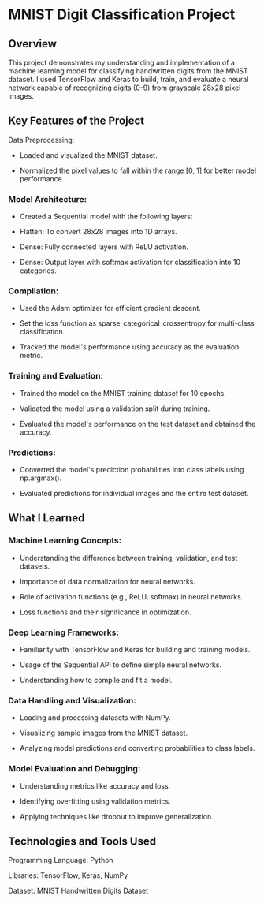 # MNIST Digit Classification Project

## Overview

This project demonstrates my understanding and implementation of a machine learning model for classifying handwritten digits from the MNIST dataset. I used TensorFlow and Keras to build, train, and evaluate a neural network capable of recognizing digits (0-9) from grayscale 28x28 pixel images.

## Key Features of the Project

Data Preprocessing:

* Loaded and visualized the MNIST dataset.

* Normalized the pixel values to fall within the range [0, 1] for better model performance.

### Model Architecture:

* Created a Sequential model with the following layers:

* Flatten: To convert 28x28 images into 1D arrays.

* Dense: Fully connected layers with ReLU activation.

* Dense: Output layer with softmax activation for classification into 10 categories.

### Compilation:

* Used the Adam optimizer for efficient gradient descent.

* Set the loss function as sparse_categorical_crossentropy for multi-class classification.

* Tracked the model's performance using accuracy as the evaluation metric.

### Training and Evaluation:

* Trained the model on the MNIST training dataset for 10 epochs.

* Validated the model using a validation split during training.

* Evaluated the model's performance on the test dataset and obtained the accuracy.

### Predictions:

* Converted the model's prediction probabilities into class labels using np.argmax().

* Evaluated predictions for individual images and the entire test dataset.



## What I Learned

### Machine Learning Concepts:

* Understanding the difference between training, validation, and test datasets.

* Importance of data normalization for neural networks.

* Role of activation functions (e.g., ReLU, softmax) in neural networks.

* Loss functions and their significance in optimization.

### Deep Learning Frameworks:

* Familiarity with TensorFlow and Keras for building and training models.

* Usage of the Sequential API to define simple neural networks.

* Understanding how to compile and fit a model.

### Data Handling and Visualization:

* Loading and processing datasets with NumPy.

* Visualizing sample images from the MNIST dataset.

* Analyzing model predictions and converting probabilities to class labels.

### Model Evaluation and Debugging:

* Understanding metrics like accuracy and loss.

* Identifying overfitting using validation metrics.

* Applying techniques like dropout to improve generalization.



## Technologies and Tools Used

Programming Language: Python

Libraries: TensorFlow, Keras, NumPy

Dataset: MNIST Handwritten Digits Dataset
